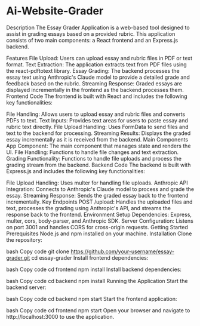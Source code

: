 # Ai-Website-Grader
Description
The Essay Grader Application is a web-based tool designed to assist in grading essays based on a provided rubric. This application consists of two main components: a React frontend and an Express.js backend.

Features
File Upload: Users can upload essay and rubric files in PDF or text format.
Text Extraction: The application extracts text from PDF files using the react-pdftotext library.
Essay Grading: The backend processes the essay text using Anthropic's Claude model to provide a detailed grade and feedback based on the rubric.
Streaming Response: Graded essays are displayed incrementally in the frontend as the backend processes them.
Frontend Code
The frontend is built with React and includes the following key functionalities:

File Handling: Allows users to upload essay and rubric files and converts PDFs to text.
Text Inputs: Provides text areas for users to paste essay and rubric text directly.
File Upload Handling: Uses FormData to send files and text to the backend for processing.
Streaming Results: Displays the graded essay incrementally as it is received from the backend.
Main Components
App Component: The main component that manages state and renders the UI.
File Handling: Functions to handle file changes and text extraction.
Grading Functionality: Functions to handle file uploads and process the grading stream from the backend.
Backend Code
The backend is built with Express.js and includes the following key functionalities:

File Upload Handling: Uses multer for handling file uploads.
Anthropic API Integration: Connects to Anthropic's Claude model to process and grade the essay.
Streaming Response: Sends the graded essay back to the frontend incrementally.
Key Endpoints
POST /upload: Handles the uploaded files and text, processes the grading using Anthropic's API, and streams the response back to the frontend.
Environment Setup
Dependencies: Express, multer, cors, body-parser, and Anthropic SDK.
Server Configuration: Listens on port 3001 and handles CORS for cross-origin requests.
Getting Started
Prerequisites
Node.js and npm installed on your machine.
Installation
Clone the repository:

bash
Copy code
git clone https://github.com/your-username/essay-grader.git
cd essay-grader
Install frontend dependencies:

bash
Copy code
cd frontend
npm install
Install backend dependencies:

bash
Copy code
cd backend
npm install
Running the Application
Start the backend server:

bash
Copy code
cd backend
npm start
Start the frontend application:

bash
Copy code
cd frontend
npm start
Open your browser and navigate to http://localhost:3000 to use the application.


